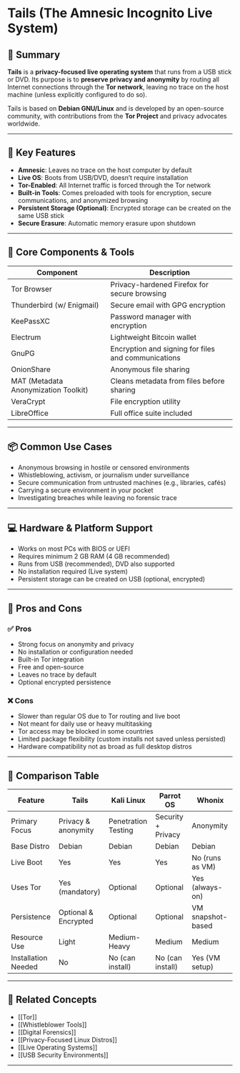 # Tails (The Amnesic Incognito Live System)

## 🧠 Summary

**Tails** is a **privacy-focused live operating system** that runs from a USB stick or DVD. Its purpose is to **preserve privacy and anonymity** by routing all Internet connections through the **Tor network**, leaving no trace on the host machine (unless explicitly configured to do so).

Tails is based on **Debian GNU/Linux** and is developed by an open-source community, with contributions from the **Tor Project** and privacy advocates worldwide.

---

## 🔐 Key Features

- **Amnesic**: Leaves no trace on the host computer by default
- **Live OS**: Boots from USB/DVD, doesn’t require installation
- **Tor-Enabled**: All Internet traffic is forced through the Tor network
- **Built-in Tools**: Comes preloaded with tools for encryption, secure communications, and anonymized browsing
- **Persistent Storage (Optional)**: Encrypted storage can be created on the same USB stick
- **Secure Erasure**: Automatic memory erasure upon shutdown

---

## 🔧 Core Components & Tools

| Component                  | Description                                              |
|---------------------------|----------------------------------------------------------|
| Tor Browser               | Privacy-hardened Firefox for secure browsing             |
| Thunderbird (w/ Enigmail) | Secure email with GPG encryption                         |
| KeePassXC                 | Password manager with encryption                         |
| Electrum                  | Lightweight Bitcoin wallet                               |
| GnuPG                     | Encryption and signing for files and communications      |
| OnionShare                | Anonymous file sharing                                   |
| MAT (Metadata Anonymization Toolkit) | Cleans metadata from files before sharing        |
| VeraCrypt                 | File encryption utility                                  |
| LibreOffice               | Full office suite included                               |

---

## 📦 Common Use Cases

- Anonymous browsing in hostile or censored environments
- Whistleblowing, activism, or journalism under surveillance
- Secure communication from untrusted machines (e.g., libraries, cafés)
- Carrying a secure environment in your pocket
- Investigating breaches while leaving no forensic trace

---

## 💻 Hardware & Platform Support

- Works on most PCs with BIOS or UEFI
- Requires minimum 2 GB RAM (4 GB recommended)
- Runs from USB (recommended), DVD also supported
- No installation required (Live system)
- Persistent storage can be created on USB (optional, encrypted)

---

## 🧪 Pros and Cons

### ✅ Pros

- Strong focus on anonymity and privacy
- No installation or configuration needed
- Built-in Tor integration
- Free and open-source
- Leaves no trace by default
- Optional encrypted persistence

### ❌ Cons

- Slower than regular OS due to Tor routing and live boot
- Not meant for daily use or heavy multitasking
- Tor access may be blocked in some countries
- Limited package flexibility (custom installs not saved unless persisted)
- Hardware compatibility not as broad as full desktop distros

---

## 🧾 Comparison Table

| Feature                  | Tails              | Kali Linux       | Parrot OS         | Whonix             |
|--------------------------|--------------------|------------------|--------------------|---------------------|
| Primary Focus            | Privacy & anonymity | Penetration Testing | Security + Privacy | Anonymity           |
| Base Distro              | Debian              | Debian            | Debian              | Debian              |
| Live Boot                | Yes                 | Yes               | Yes                 | No (runs as VM)     |
| Uses Tor                 | Yes (mandatory)     | Optional          | Optional            | Yes (always-on)     |
| Persistence              | Optional & Encrypted| Optional          | Optional            | VM snapshot-based   |
| Resource Use             | Light               | Medium-Heavy      | Medium              | Medium              |
| Installation Needed      | No                  | No (can install)  | No (can install)    | Yes (VM setup)      |

---

## 🧠 Related Concepts

- [[Tor]]
- [[Whistleblower Tools]]
- [[Digital Forensics]]
- [[Privacy-Focused Linux Distros]]
- [[Live Operating Systems]]
- [[USB Security Environments]]

---
